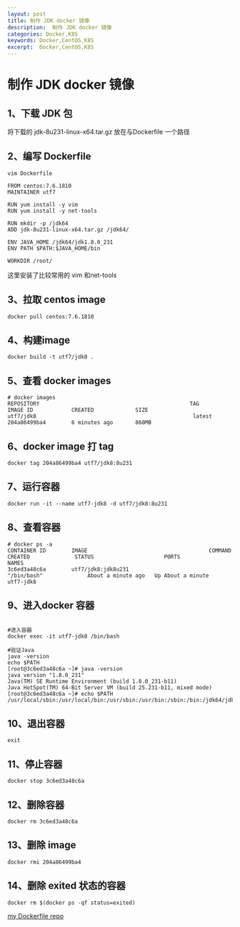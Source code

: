 ```yaml
---
layout: post
title: 制作 JDK docker 镜像
description:  制作 JDK docker 镜像
categories: Docker,K8S
keywords: Docker,CentOS,K8S
excerpt:  Docker,CentOS,K8S
---
```


# 制作 JDK docker 镜像

## 1、下载 JDK 包

将下载的 jdk-8u231-linux-x64.tar.gz 放在与Dockerfile 一个路径

## 2、编写 Dockerfile

```shell
vim Dockerfile 

FROM centos:7.6.1810
MAINTAINER utf7

RUN yum install -y vim
RUN yum install -y net-tools

RUN mkdir -p /jdk64
ADD jdk-8u231-linux-x64.tar.gz /jdk64/

ENV JAVA_HOME /jdk64/jdk1.8.0_231
ENV PATH $PATH:$JAVA_HOME/bin

WORKDIR /root/
```

这里安装了比较常用的 vim 和net-tools

## 3、拉取 centos image

```shell
docker pull centos:7.6.1810
```
## 4、构建image

```shell
docker build -t utf7/jdk8 .
```

## 5、查看 docker images

```shell
# docker images
REPOSITORY                                               TAG                 IMAGE ID            CREATED             SIZE
utf7/jdk8                                                 latest              204a86499ba4        6 minutes ago       860MB
```

## 6、docker image 打 tag 

```shell
docker tag 204a86499ba4 utf7/jdk8:8u231
```

## 7、运行容器

```shell
docker run -it --name utf7-jdk8 -d utf7/jdk8:8u231
```

## 8、查看容器

```shell
# docker ps -a
CONTAINER ID        IMAGE                                      COMMAND                  CREATED              STATUS                      PORTS               NAMES
3c6ed3a48c6a        utf7/jdk8:jdk8u231                          "/bin/bash"              About a minute ago   Up About a minute                               utf7-jdk8
```

##  9、进入docker 容器

```shell

#进入容器
docker exec -it utf7-jdk8 /bin/bash

#验证Java
java -version
echo $PATH
[root@3c6ed3a48c6a ~]# java -version
java version "1.8.0_231"
Java(TM) SE Runtime Environment (build 1.8.0_231-b11)
Java HotSpot(TM) 64-Bit Server VM (build 25.231-b11, mixed mode)
[root@3c6ed3a48c6a ~]# echo $PATH
/usr/local/sbin:/usr/local/bin:/usr/sbin:/usr/bin:/sbin:/bin:/jdk64/jdk1.8.0_231/bin
```

## 10、退出容器

```shell
exit
```

## 11、停止容器

```shell
docker stop 3c6ed3a48c6a
```
## 12、删除容器

```shell
docker rm 3c6ed3a48c6a
```
## 13、删除 image

```shell
docker rmi 204a86499ba4
```
## 14、删除 exited 状态的容器

```shell
docker rm $(docker ps -qf status=exited)
```

[my Dockerfile repo](https://github.com/utf7/Dockerfile/) 
